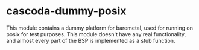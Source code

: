 # cascoda-dummy-posix
This module contains a dummy platform for baremetal, used for running on posix for test purposes. This module doesn't have any real functionality, and almost every part of the BSP is implemented as a stub function.
